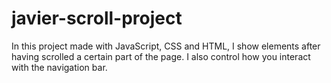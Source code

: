 # javier-scroll-project
In this project made with JavaScript, CSS and HTML, I show elements after having scrolled a certain part of the page. I also control how you interact with the navigation bar.
